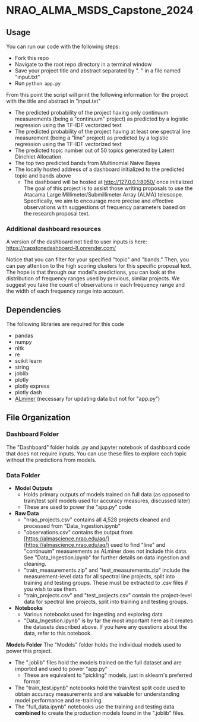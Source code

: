 # NRAO_ALMA_MSDS_Capstone_2024

## Usage
You can run our code with the following steps:
* Fork this repo
* Navigate to the root repo directory in a terminal window
* Save your project title and abstract separated by ". " in a file named "input.txt"
* Run `python app.py`

From this point the script will print the following information for the project with the title and abstract in "input.txt"
* The predicted probability of the project having only continuum measurements (being a "continuum" project) as predicted by a logistic regression using the TF-IDF vectorized text
* The predicted probability of the project having at least one spectral line measurement (being a "line" project) as predicted by a logistic regression using the TF-IDF vectorized text
* The predicted topic number out of 50 topics generated by Latent Dirichlet Allocation
* The top two predicted bands from Multinomial Naive Bayes
* The locally hosted address of a dashboard initialized to the predicted topic and bands above
  * The dashboard will be hosted at http://127.0.0.1:8050/ once initialized
The goal of this project is to assist those writing proposals to use the Atacama Large Millimeter/Submillimeter Array (ALMA) telescope. Specifically, we aim to encourage more precise and effective observations with suggestions of frequency parameters based on the research proposal text. 

### Additional dashboard resources
A version of the dashboard not tied to user inputs is here: https://capstonedashboard-8.onrender.com/

Notice that you can filter for your specified "topic" and "bands." Then, you can pay attention to the high scoring clusters for this specific proposal text. The hope is that through our model's predictions, you can look at the distribution of frequency ranges used by previous, similar projects. We suggest you take the count of observations in each frequency range and the width of each frequency range into account.

## Dependencies
The following libraries are required for this code
* pandas
* numpy
* nltk
* re
* scikit learn
* string
* joblib
* plotly
* plotly express
* plotly dash
* [ALminer](https://alminer.readthedocs.io/en/latest/) (necessary for updating data but not for "app.py")

## File Organization
### Dashboard Folder
The "Dashboard" folder holds .py and jupyter notebook of dashboard code that does not require inputs. You can use these files to explore each topic without the predictions from models.

### Data Folder
* **Model Outputs**
  * Holds primary outputs of models trained on full data (as opposed to train/test split models used for accuracy measures, discussed later)
  * These are used to power the "app.py" code
* **Raw Data**
  * "nrao_projects.csv" contains all 4,528 projects cleaned and processed from "Data_Ingestion.ipynb"
  * "observations.csv" contains the output from [https://almascience.nrao.edu/aq/](https://almascience.nrao.edu/aq/) used to find "line" and "continuum" measurements as ALminer does not include this data. See "Data_Ingestion.ipynb" for further details on data ingestion and cleaning.
  * "train_measurements.zip" and "test_measurements.zip" include the measurement-level data for all spectral line projects, split into training and testing groups. These must be extracted to .csv files if you wish to use them.
  * "train_projects.csv" and "test_projects.csv" contain the project-level data for spectral line projects, split into training and testing groups.
* **Notebooks**
  * Various notebooks used for ingesting and exploring data
  * "Data_Ingestion.ipynb" is by far the most important here as it creates the datasets described above. If you have any questions about the data, refer to this notebook. 

**Models Folder**
The "Models" folder holds the individual models used to power this project.
* The ".joblib" files hold the models trained on the full dataset and are imported and used to power "app.py"
  * These are equivalent to "pickling" models, just in sklearn's preferred format
* The "train_test.ipynb" notebooks hold the train/test split code used to obtain accuracy measurements and are valuable for understanding model performance and re-training.
* The "full_data.ipynb" notebooks use the training and testing data **combined** to create the production models found in the ".joblib" files.
